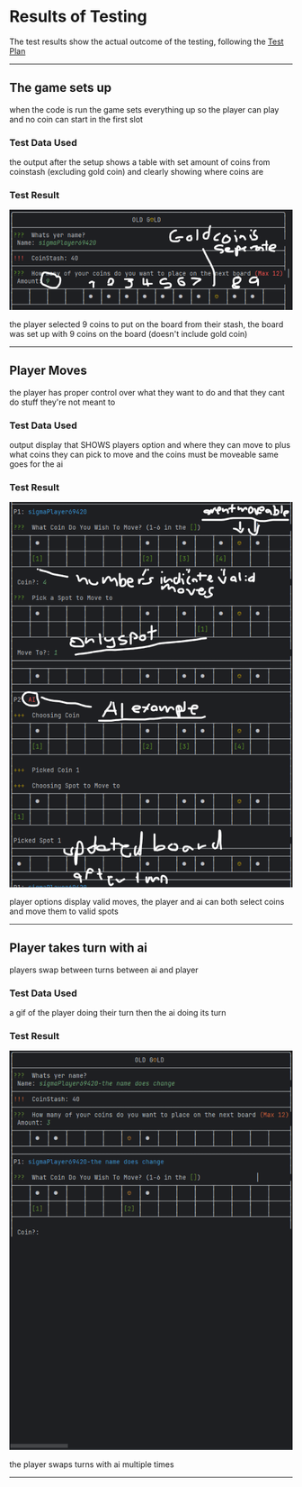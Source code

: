 # Results of Testing

The test results show the actual outcome of the testing, following the [Test Plan](test-plan.md)

---

## The game sets up

when the code is run the game sets everything up so the player can play and no coin can start in the first slot

### Test Data Used

the output after the setup shows a table with set amount of coins from coinstash (excluding gold coin) and clearly showing where coins are

### Test Result

![setup.png](screenshots/setup.png)

the player selected 9 coins to put on the board from their stash, the board was set up with 9 coins on the board (doesn't include gold coin)

---

## Player Moves

the player has proper control over what they want to do and that they cant do stuff they're not meant to

### Test Data Used

output display that SHOWS players option and where they can move to plus what coins they can pick to move and the coins must be moveable same goes for the ai

### Test Result

![playermoves.png](screenshots/playermoves.png)

player options display valid moves, the player and ai can both select coins and move them to valid spots

---

## Player takes turn with ai

players swap between turns between ai and player

### Test Data Used

a gif of the player doing their turn then the ai doing its turn

### Test Result

![Takingturns.gif](screenshots/Takingturns.gif)

the player swaps turns with ai multiple times

---

